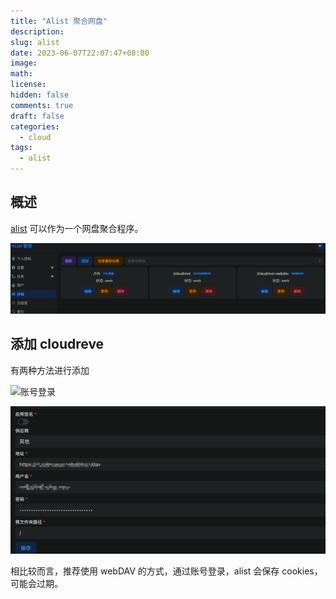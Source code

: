 ```yaml
---
title: "Alist 聚合网盘"
description:
slug: alist
date: 2023-06-07T22:07:47+08:00
image:
math:
license:
hidden: false
comments: true
draft: false
categories:
  - cloud
tags:
  - alist
---
```


## 概述

[alist](https://alist.nn.ci/) 可以作为一个网盘聚合程序。

![已经配置的存储](images/all-storage.png)

## 添加 cloudreve

有两种方法进行添加

![账号登录](images/cloudreve.png)

![WebDAV](images/cloudreve-webdav.png)

相比较而言，推荐使用 webDAV 的方式，通过账号登录，alist 会保存 cookies，可能会过期。
